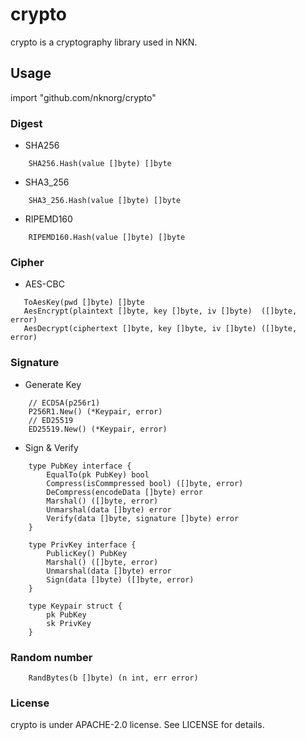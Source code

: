 # crypto

crypto is a cryptography library used in NKN.

## Usage

import "github.com/nknorg/crypto"

### Digest

* SHA256

```
	SHA256.Hash(value []byte) []byte
```

* SHA3_256

```
	SHA3_256.Hash(value []byte) []byte
```

* RIPEMD160

```
	RIPEMD160.Hash(value []byte) []byte
```

### Cipher

* AES-CBC

```
   ToAesKey(pwd []byte) []byte
   AesEncrypt(plaintext []byte, key []byte, iv []byte)  ([]byte, error)
   AesDecrypt(ciphertext []byte, key []byte, iv []byte) ([]byte, error)
```

### Signature

* Generate Key

```
	// ECDSA(p256r1)
	P256R1.New() (*Keypair, error)
	// ED25519
	ED25519.New() (*Keypair, error)
```

* Sign & Verify

```
	type PubKey interface {
		EqualTo(pk PubKey) bool
		Compress(isCommpressed bool) ([]byte, error)
		DeCompress(encodeData []byte) error
		Marshal() ([]byte, error)
		Unmarshal(data []byte) error
		Verify(data []byte, signature []byte) error
	}

	type PrivKey interface {
		PublicKey() PubKey
		Marshal() ([]byte, error)
		Unmarshal(data []byte) error
		Sign(data []byte) ([]byte, error)
	}

	type Keypair struct {
		pk PubKey
		sk PrivKey
	}
```

### Random number

```
	RandBytes(b []byte) (n int, err error)
```

### License

crypto is under APACHE-2.0 license. See LICENSE for details.
